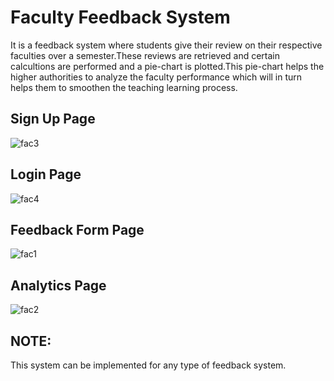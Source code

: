 # Faculty Feedback System
It is a feedback system where students give their review on their respective faculties over a semester.These reviews are retrieved and certain calcultions are performed and a pie-chart is plotted.This pie-chart helps the higher authorities to analyze the faculty performance which will in turn helps them to smoothen the teaching learning process.
## Sign Up Page
![fac3](https://user-images.githubusercontent.com/26873907/38107970-0bbc5410-33b1-11e8-93bc-510358ba6356.png)
## Login Page
![fac4](https://user-images.githubusercontent.com/26873907/38107949-fa4129d6-33b0-11e8-9a87-efbb3b21bed4.png)
## Feedback Form Page
![fac1](https://user-images.githubusercontent.com/26873907/38108080-644e2edc-33b1-11e8-8901-f94b44b16d39.png)
## Analytics Page
![fac2](https://user-images.githubusercontent.com/26873907/38108111-7817ca40-33b1-11e8-8d45-03c43eafc8f5.png)

## NOTE:
This system can be implemented for any type of feedback system.
